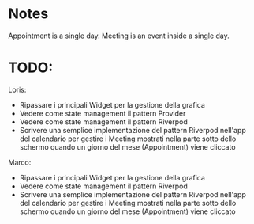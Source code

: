 # Notes

Appointment is a single day.
Meeting is an event inside a single day.

# TODO:

Loris: 
- Ripassare i principali Widget per la gestione della grafica
- Vedere come state management il pattern Provider 
- Vedere come state management il pattern Riverpod
- Scrivere una semplice implementazione del pattern Riverpod nell'app del calendario per gestire i Meeting mostrati nella parte sotto dello schermo quando un giorno del mese (Appointment) viene cliccato

Marco:
- Ripassare i principali Widget per la gestione della grafica
- Vedere come state management il pattern Riverpod
- Scrivere una semplice implementazione del pattern Riverpod nell'app del calendario per gestire i Meeting mostrati nella parte sotto dello schermo quando un giorno del mese (Appointment) viene cliccato
